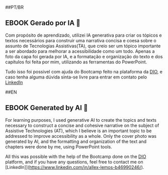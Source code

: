 ##PT/BR

## EBOOK Gerado por IA 🤖

Com propósito de aprendizado, utilizei IA generativa para criar os tópicos e textos necessários para construir uma narrativa concisa e coesa sobre o assunto de Tecnologias Assistivas(TA), que creio ser um tópico importante a ser abordado para melhorar a acessibilidade como um todo.
Apenas a foto da capa foi gerada por IA, e a formatação e organização do texto e dos capítulos foi feita por mim, utilizando as ferramentas do PowerPoint.

Tudo isso foi possivel com ajuda do Bootcamp feito na plataforma da [DIO](https://web.dio.me), e caso tenha alguma dúvida sinta-se livre para entrar em contato pelo [LinkedIn](https://www.linkedin.com/in/allex-lemos-b46990246/)

##EN

## EBOOK Generated by AI 🤖

For learning purposes, I used generative AI to create the topics and texts necessary to construct a concise and cohesive narrative on the subject of Assistive Technologies (AT), which I believe is an important topic to be addressed to improve accessibility as a whole. Only the cover photo was generated by AI, and the formatting and organization of the text and chapters were done by me, using PowerPoint tools.

All this was possible with the help of the Bootcamp done on the [DIO](https://web.dio.me) platform, and if you have any questions, feel free to contact me on [LinkedIn]](https://www.linkedin.com/in/allex-lemos-b46990246/).

